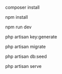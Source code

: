  composer install
  
  npm install
  
  npm run dev
  
  php artisan key:generate
  
  php artisan migrate
  
  php artisan db:seed
  
  php artisan serve
